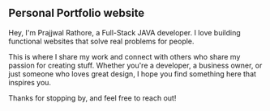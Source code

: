 ## Personal Portfolio website

Hey, I'm Prajjwal Rathore, a Full-Stack JAVA developer. I love building functional websites that solve real problems for people.

This is where I share my work and connect with others who share my passion for creating stuff. Whether you're a developer, a business owner, or just someone who loves great design, I hope you find something here that inspires you.

Thanks for stopping by, and feel free to reach out!
